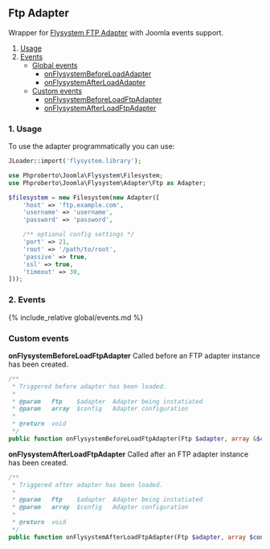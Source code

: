 ## Ftp Adapter

Wrapper for [Flysystem FTP Adapter](https://github.com/thephpleague/flysystem/blob/master/src/Adapter/Ftp.php) with Joomla events support.

1. [Usage](#usage)
2. [Events](#events)
    * [Global events](#global-adapters-events)
        * [onFlysystemBeforeLoadAdapter](#onFlysystemBeforeLoadAdapter)
        * [onFlysystemAfterLoadAdapter](#onFlysystemAfterLoadAdapter)
    * [Custom events](#custom-events)
        * [onFlysystemBeforeLoadFtpAdapter](#onFlysystemBeforeLoadFtpAdapter)
        * [onFlysystemAfterLoadFtpAdapter](#onFlysystemAfterLoadFtpAdapter)

### 1. Usage <a id="usage"></a>

To use the adapter programmatically you can use:  

```php
JLoader::import('flysystem.library');

use Phproberto\Joomla\Flysystem\Filesystem;
use Phproberto\Joomla\Flysystem\Adapter\Ftp as Adapter;

$filesystem = new Filesystem(new Adapter([
    'host' => 'ftp.example.com',
    'username' => 'username',
    'password' => 'password',

    /** optional config settings */
    'port' => 21,
    'root' => '/path/to/root',
    'passive' => true,
    'ssl' => true,
    'timeout' => 30,
]));
```

### 2. Events <a id="events"></a>

{% include_relative global/events.md %}

### Custom events <a id="custom-events"></a>

**onFlysystemBeforeLoadFtpAdapter** Called before an FTP adapter instance has been created.<a id="onFlysystemBeforeLoadFtpAdapter"></a>

```php
/**
 * Triggered before adapter has been loaded.
 *
 * @param   Ftp    $adapter  Adapter being instatiated
 * @param   array  $config   Adapter configuration
 *
 * @return  void
 */
public function onFlysystemBeforeLoadFtpAdapter(Ftp $adapter, array &$config)
```

**onFlysystemAfterLoadFtpAdapter** Called after an FTP adapter instance has been created.<a id="onFlysystemAfterLoadFtpAdapter"></a>

```php
/**
 * Triggered after adapter has been loaded.
 *
 * @param   Ftp    $adapter  Adapter being instatiated
 * @param   array  $config   Adapter configuration
 *
 * @return  void
 */
public function onFlysystemAfterLoadFtpAdapter(Ftp $adapter, array $config)
```